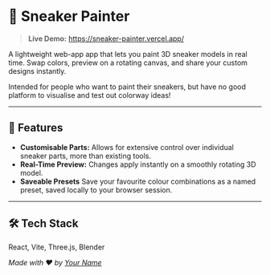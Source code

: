# 🎨 Sneaker Painter

> **Live Demo:** https://sneaker-painter.vercel.app/

A lightweight web-app app that lets you paint 3D sneaker models in real time. Swap colors, preview on a rotating canvas, and share your custom designs instantly.

Intended for people who want to paint their sneakers, but have no good platform to visualise and test out colorway ideas!

---

## 🚀 Features

- **Customisable Parts:** Allows for extensive control over individual sneaker parts, more than existing tools.
- **Real-Time Preview:** Changes apply instantly on a smoothly rotating 3D model.
- **Saveable Presets** Save your favourite colour combinations as a named preset, saved locally to your browser session.

---

## 🛠️ Tech Stack

React, Vite, Three.js, Blender


*Made with ❤️ by [Your Name](https://github.com/your-username)*  
